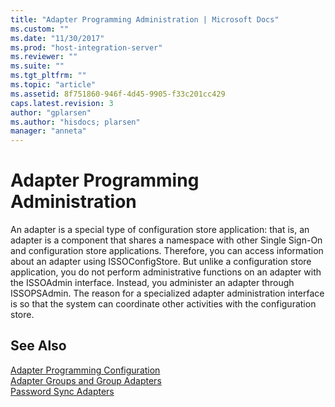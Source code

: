 ```yaml
---
title: "Adapter Programming Administration | Microsoft Docs"
ms.custom: ""
ms.date: "11/30/2017"
ms.prod: "host-integration-server"
ms.reviewer: ""
ms.suite: ""
ms.tgt_pltfrm: ""
ms.topic: "article"
ms.assetid: 8f751860-946f-4d45-9905-f33c201cc429
caps.latest.revision: 3
author: "gplarsen"
ms.author: "hisdocs; plarsen"
manager: "anneta"
---
```

# Adapter Programming Administration
An adapter is a special type of configuration store application: that is, an adapter is a component that shares a namespace with other Single Sign-On and configuration store applications. Therefore, you can access information about an adapter using ISSOConfigStore. But unlike a configuration store application, you do not perform administrative functions on an adapter with the ISSOAdmin interface. Instead, you administer an adapter through ISSOPSAdmin. The reason for a specialized adapter administration interface is so that the system can coordinate other activities with the configuration store.  
  
## See Also  
 [Adapter Programming Configuration](../esso/adapter-programming-configuration.md)   
 [Adapter Groups and Group Adapters](../esso/adapter-groups-and-group-adapters.md)   
 [Password Sync Adapters](../esso/password-sync-adapters.md)